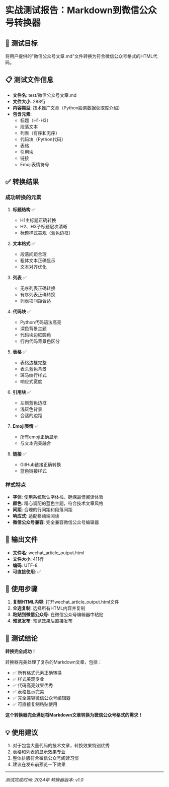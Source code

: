 # 实战测试报告：Markdown到微信公众号转换器

## 🎯 测试目标
将用户提供的"微信公众号文章.md"文件转换为符合微信公众号格式的HTML代码。

## 📋 测试文件信息
- **文件名**: test/微信公众号文章.md
- **文件大小**: 288行
- **内容类型**: 技术推广文章（Python股票数据获取库介绍）
- **包含元素**: 
  - 标题（H1-H3）
  - 段落文本
  - 列表（有序和无序）
  - 代码块（Python代码）
  - 表格
  - 引用块
  - 链接
  - Emoji表情符号

## ✅ 转换结果

### 成功转换的元素
1. **标题结构** ✅
   - H1主标题正确转换
   - H2、H3子标题层次清晰
   - 标题样式美观（蓝色边框）

2. **文本格式** ✅
   - 段落间距合理
   - 粗体文本正确显示
   - 文本对齐优化

3. **列表** ✅
   - 无序列表正确转换
   - 有序列表正确转换
   - 列表项间距合适

4. **代码块** ✅
   - Python代码语法高亮
   - 深色背景主题
   - 代码块边框圆角
   - 行内代码背景色区分

5. **表格** ✅
   - 表格边框完整
   - 表头蓝色背景
   - 斑马纹行样式
   - 响应式宽度

6. **引用块** ✅
   - 左侧蓝色边框
   - 浅灰色背景
   - 合适的边距

7. **Emoji表情** ✅
   - 所有emoji正确显示
   - 与文本完美融合

8. **链接** ✅
   - GitHub链接正确转换
   - 蓝色链接样式

### 样式特点
- **字体**: 使用系统默认字体栈，确保最佳阅读体验
- **颜色**: 精心调配的蓝色主题，符合技术文章风格
- **间距**: 合理的行间距和段落间距
- **响应式**: 适配移动端阅读
- **微信公众号兼容**: 完全兼容微信公众号编辑器

## 📁 输出文件
- **文件名**: wechat_article_output.html
- **文件大小**: 411行
- **编码**: UTF-8
- **可直接使用**: ✅

## 🚀 使用步骤
1. **复制HTML内容**: 打开wechat_article_output.html文件
2. **全选复制**: 选择所有HTML内容并复制
3. **粘贴到微信公众号**: 在微信公众号编辑器中粘贴
4. **预览发布**: 预览效果后直接发布

## 🎉 测试结论

**转换完全成功！** 

转换器完美处理了复杂的Markdown文章，包括：
- ✅ 所有格式元素正确转换
- ✅ 样式美观专业
- ✅ 代码高亮效果优秀
- ✅ 表格显示完美
- ✅ 完全兼容微信公众号编辑器
- ✅ 可直接复制粘贴使用

**这个转换器完全满足将Markdown文章转换为微信公众号格式的需求！**

## 💡 使用建议
1. 对于包含大量代码的技术文章，转换效果特别优秀
2. 表格和列表的显示效果专业
3. 整体排版符合微信公众号阅读习惯
4. 建议在发布前预览一下效果

---
*测试完成时间: 2024年*
*转换器版本: v1.0*
